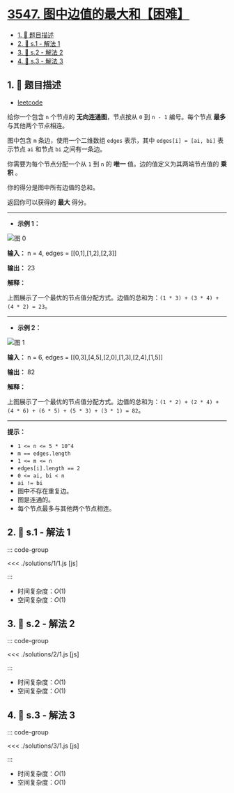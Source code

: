 # [3547. 图中边值的最大和【困难】](https://github.com/tnotesjs/TNotes.leetcode/tree/main/notes/3547.%20%E5%9B%BE%E4%B8%AD%E8%BE%B9%E5%80%BC%E7%9A%84%E6%9C%80%E5%A4%A7%E5%92%8C%E3%80%90%E5%9B%B0%E9%9A%BE%E3%80%91)

<!-- region:toc -->

- [1. 📝 题目描述](#1--题目描述)
- [2. 🎯 s.1 - 解法 1](#2--s1---解法-1)
- [3. 🎯 s.2 - 解法 2](#3--s2---解法-2)
- [4. 🎯 s.3 - 解法 3](#4--s3---解法-3)

<!-- endregion:toc -->

## 1. 📝 题目描述

- [leetcode](https://leetcode.cn/problems/maximum-sum-of-edge-values-in-a-graph/)

给你一个包含 `n` 个节点的 **无向连通图**，节点按从 `0` 到 `n - 1` 编号。每个节点 **最多** 与其他两个节点相连。

图中包含 `m` 条边，使用一个二维数组 `edges` 表示，其中 `edges[i] = [ai, bi]` 表示节点 `ai` 和节点 `bi` 之间有一条边。

你需要为每个节点分配一个从 `1` 到 `n` 的 **唯一** 值。边的值定义为其两端节点值的 **乘积** 。

你的得分是图中所有边值的总和。

返回你可以获得的 **最大** 得分。

---

- **示例 1：**

![图 0](https://cdn.jsdelivr.net/gh/tnotesjs/imgs@main/2025-09-29-23-11-30.png)

**输入：** n = 4, edges = [[0,1],[1,2],[2,3]]

**输出：** 23

**解释：**

上图展示了一个最优的节点值分配方式。边值的总和为：`(1 * 3) + (3 * 4) + (4 * 2) = 23`。

---

- **示例 2：**

![图 1](https://cdn.jsdelivr.net/gh/tnotesjs/imgs@main/2025-09-29-23-11-42.png)

**输入：** n = 6, edges = [[0,3],[4,5],[2,0],[1,3],[2,4],[1,5]]

**输出：** 82

**解释：**

上图展示了一个最优的节点值分配方式。边值的总和为：`(1 * 2) + (2 * 4) + (4 * 6) + (6 * 5) + (5 * 3) + (3 * 1) = 82`。

---

**提示：**

- `1 <= n <= 5 * 10^4`
- `m == edges.length`
- `1 <= m <= n`
- `edges[i].length == 2`
- `0 <= ai, bi < n`
- `ai != bi`
- 图中不存在重复边。
- 图是连通的。
- 每个节点最多与其他两个节点相连。

## 2. 🎯 s.1 - 解法 1

::: code-group

<<< ./solutions/1/1.js [js]

:::

- 时间复杂度：$O(1)$
- 空间复杂度：$O(1)$

## 3. 🎯 s.2 - 解法 2

::: code-group

<<< ./solutions/2/1.js [js]

:::

- 时间复杂度：$O(1)$
- 空间复杂度：$O(1)$

## 4. 🎯 s.3 - 解法 3

::: code-group

<<< ./solutions/3/1.js [js]

:::

- 时间复杂度：$O(1)$
- 空间复杂度：$O(1)$
